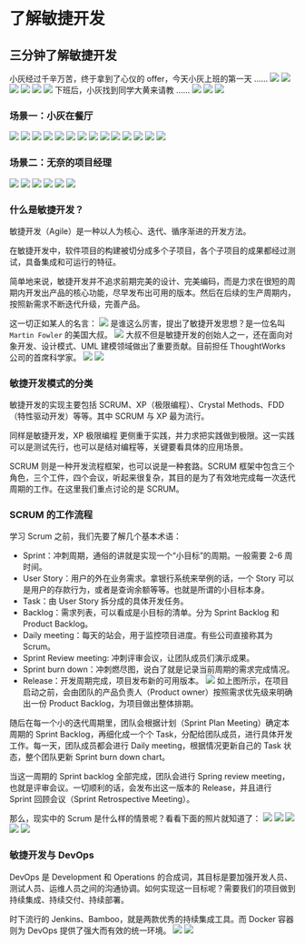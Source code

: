 # **了解敏捷开发**
## **三分钟了解敏捷开发**
小灰经过千辛万苦，终于拿到了心仪的 offer，今天小灰上班的第一天 ……
![](/assets/spring-cloud-itoken-prepare/fd335fed3d87f9b493b0ca525013b32e.jpeg)
![](/assets/spring-cloud-itoken-prepare/2a207c1de72120429861b70f659862d6.jpeg)
![](/assets/spring-cloud-itoken-prepare/3b964c8a4456f72e6c46e636afae3e77.jpeg)
![](/assets/spring-cloud-itoken-prepare/3656a562ee6bd458d45f6c8d239f8988.jpeg)
![](/assets/spring-cloud-itoken-prepare/54e642be85311b8ad8bf21924f3672df.jpeg)
![](/assets/spring-cloud-itoken-prepare/76030947cb1bc4ebecfc57f2b3a08678.jpeg)
下班后，小灰找到同学大黄来请教 ……
![](/assets/spring-cloud-itoken-prepare/56740561fdcb3f861dd5783bd7ec3e34.jpeg)
![](/assets/spring-cloud-itoken-prepare/b16165e3b0af80f898cc150a468440d9.jpeg)
![](/assets/spring-cloud-itoken-prepare/6233ac9e721347373f24e99e36faf253.jpeg)
### **场景一：小灰在餐厅**
![](/assets/spring-cloud-itoken-prepare/aab6270ef48ada829f73af1aacf1594a.jpeg)
![](/assets/spring-cloud-itoken-prepare/3c4f021ea82364bb288fed1af3dfc137.jpeg)
![](/assets/spring-cloud-itoken-prepare/3bf2bd3ecc8e54601436a84c0e65e643.jpeg)
![](/assets/spring-cloud-itoken-prepare/d9f4327f00d2baaf9370f1a93b747946.jpeg)
![](/assets/spring-cloud-itoken-prepare/d9f4327f00d2baaf9370f1a93b747946.jpeg)
![](/assets/spring-cloud-itoken-prepare/ee3a355a5efa0141ce272ec4c3c7f52d.jpeg)
![](/assets/spring-cloud-itoken-prepare/6a1c78ad1f71507b9bca786548c63efb.jpeg)
![](/assets/spring-cloud-itoken-prepare/d9f4327f00d2baaf9370f1a93b747946.jpeg)
![](/assets/spring-cloud-itoken-prepare/d9f4327f00d2baaf9370f1a93b747946.jpeg)
![](/assets/spring-cloud-itoken-prepare/6a8c9398354c12beeed8b2ed95ab1a07.jpeg)
![](/assets/spring-cloud-itoken-prepare/0c7bae62d54ac26cba68b40bb90ec026.jpeg)
![](/assets/spring-cloud-itoken-prepare/40575d0305adc6be6cb2014195ee8c90.jpeg)
![](/assets/spring-cloud-itoken-prepare/c0cabe76e369476bf8658a3b4820bce0.jpeg)
![](/assets/spring-cloud-itoken-prepare/2ced80556521d4a1ca99bd0819ffedf5.jpeg)
### **场景二：无奈的项目经理**
![](/assets/spring-cloud-itoken-prepare/e6475ada548c9b1db45c5ccab4cf2800.jpeg)
![](/assets/spring-cloud-itoken-prepare/e90f66800c9aa9f3d1398ccdd8443dc9.jpeg)
![](/assets/spring-cloud-itoken-prepare/1a48e6c7f504eb44254498ce1596edc6.jpeg)
![](/assets/spring-cloud-itoken-prepare/d391b705a0eeded2789c075ba6156ce6.jpeg)
![](/assets/spring-cloud-itoken-prepare/d0e83bd9e78fa329c30a6fe7010e8bf2.jpeg)
![](/assets/spring-cloud-itoken-prepare/e9a1ceff20b64e58764c35ec6362949d.jpeg)
### 什么是敏捷开发？
敏捷开发（Agile）是一种以人为核心、迭代、循序渐进的开发方法。

在敏捷开发中，软件项目的构建被切分成多个子项目，各个子项目的成果都经过测试，具备集成和可运行的特征。

简单地来说，敏捷开发并不追求前期完美的设计、完美编码，而是力求在很短的周期内开发出产品的核心功能，尽早发布出可用的版本。然后在后续的生产周期内，按照新需求不断迭代升级，完善产品。

这一切正如某人的名言：
![](/assets/spring-cloud-itoken-prepare/613059ec155422aefeadeee28afead70.jpeg)
是谁这么厉害，提出了敏捷开发思想？是一位名叫 `Martin Fowler` 的美国大叔。
![](/assets/spring-cloud-itoken-prepare/9cb5a92af42b325f742120da30d3bd45.jpeg)
大叔不但是敏捷开发的创始人之一，还在面向对象开发、设计模式、UML 建模领域做出了重要贡献。目前担任 ThoughtWorks 公司的首席科学家。
![](/assets/spring-cloud-itoken-prepare/3dded82696e8fba43b6b731aec83c546.jpeg)
![](/assets/spring-cloud-itoken-prepare/1fbc635f82dd1101ff6280349c4e2684.jpeg)
### **敏捷开发模式的分类**
敏捷开发的实现主要包括 SCRUM、XP（极限编程）、Crystal Methods、FDD（特性驱动开发）等等。其中 SCRUM 与 XP 最为流行。

同样是敏捷开发，XP 极限编程 更侧重于实践，并力求把实践做到极限。这一实践可以是测试先行，也可以是结对编程等，关键要看具体的应用场景。

SCRUM 则是一种开发流程框架，也可以说是一种套路。SCRUM 框架中包含三个角色，三个工件，四个会议，听起来很复杂，其目的是为了有效地完成每一次迭代周期的工作。在这里我们重点讨论的是 SCRUM。

### SCRUM 的工作流程
学习 Scrum 之前，我们先要了解几个基本术语：

- Sprint：冲刺周期，通俗的讲就是实现一个“小目标”的周期。一般需要 2-6 周时间。
- User Story：用户的外在业务需求。拿银行系统来举例的话，一个 Story 可以是用户的存款行为，或者是查询余额等等。也就是所谓的小目标本身。
- Task：由 User Story 拆分成的具体开发任务。
- Backlog：需求列表，可以看成是小目标的清单。分为 Sprint Backlog 和 Product Backlog。
- Daily meeting：每天的站会，用于监控项目进度。有些公司直接称其为 Scrum。
- Sprint Review meeting: 冲刺评审会议，让团队成员们演示成果。
- Sprint burn down：冲刺燃尽图，说白了就是记录当前周期的需求完成情况。
- Release：开发周期完成，项目发布新的可用版本。
![](/assets/spring-cloud-itoken-prepare/23bbf940df9a190a229362809d735018.jpeg)
如上图所示，在项目启动之前，会由团队的产品负责人（Product owner）按照需求优先级来明确出一份 Product Backlog，为项目做出整体排期。

随后在每一个小的迭代周期里，团队会根据计划（Sprint Plan Meeting）确定本周期的 Sprint Backlog，再细化成一个个 Task，分配给团队成员，进行具体开发工作。每一天，团队成员都会进行 Daily meeting，根据情况更新自己的 Task 状态，整个团队更新 Sprint burn down chart。

当这一周期的 Sprint backlog 全部完成，团队会进行 Spring review meeting，也就是评审会议。一切顺利的话，会发布出这一版本的 Release，并且进行 Sprint 回顾会议（Sprint Retrospective Meeting）。

那么，现实中的 Scrum 是什么样的情景呢？看看下面的照片就知道了：
![](/assets/spring-cloud-itoken-prepare/4d136fa2305b7fd9d826015d541b7fa2.jpeg)
![](/assets/spring-cloud-itoken-prepare/95b8eec16b32a85ddfee6ac5e28b2266.jpeg)
![](/assets/spring-cloud-itoken-prepare/e3c99117bb3d2999b34360ddba3747d3.jpeg)
![](/assets/spring-cloud-itoken-prepare/5bfe08f726122fa68da5ffbb97c47be8.jpeg)
![](/assets/spring-cloud-itoken-prepare/0b59ccbdf26ea0dc1a01dfbdb4dd7386.jpeg)
### **敏捷开发与 DevOps**
DevOps 是 Development 和 Operations 的合成词，其目标是要加强开发人员、测试人员、运维人员之间的沟通协调。如何实现这一目标呢？需要我们的项目做到持续集成、持续交付、持续部署。

时下流行的 Jenkins、Bamboo，就是两款优秀的持续集成工具。而 Docker 容器则为 DevOps 提供了强大而有效的统一环境。
![](/assets/spring-cloud-itoken-prepare/c0e101dacdc6ea1f5e8e79517d12191e.jpeg)
![](/assets/spring-cloud-itoken-prepare/3277bbad2cd2a13205b073ea981c8c21.jpeg)

